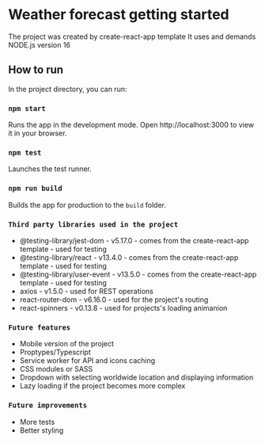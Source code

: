 # Weather forecast getting started

The project was created by create-react-app template
It uses and demands NODE.js version 16

## How to run

In the project directory, you can run:

### `npm start`

Runs the app in the development mode.
Open http://localhost:3000 to view it in your browser.

### `npm test`

Launches the test runner.

### `npm run build`

Builds the app for production to the `build` folder.

### `Third party libraries used in the project`

- @testing-library/jest-dom - v5.17.0 - comes from the create-react-app template - used for testing
- @testing-library/react - v13.4.0 - comes from the create-react-app template - used for testing
- @testing-library/user-event - v13.5.0 - comes from the create-react-app template - used for testing
- axios - v1.5.0 - used for REST operations
- react-router-dom - v6.16.0 - used for the project's routing
- react-spinners - v0.13.8 - used for projects's loading animanion

### `Future features`

- Mobile version of the project
- Proptypes/Typescript
- Service worker for API and icons caching
- CSS modules or SASS
- Dropdown with selecting worldwide location and displaying information
- Lazy loading if the project becomes more complex

### `Future improvements`

- More tests
- Better styling